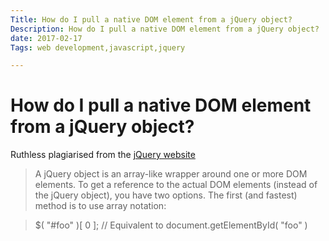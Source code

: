 ```yaml
---
Title: How do I pull a native DOM element from a jQuery object?
Description: How do I pull a native DOM element from a jQuery object?
date: 2017-02-17
Tags: web development,javascript,jquery

---
```

# How do I pull a native DOM element from a jQuery object?

Ruthless plagiarised from the [jQuery website](https://learn.jquery.com/using-jquery-core/faq/how-do-i-pull-a-native-dom-element-from-a-jquery-object/)

> A jQuery object is an array-like wrapper around one or more DOM elements. To get a reference to the actual DOM elements (instead of the jQuery object), you have two options. The first (and fastest) method is to use array notation:

> $( "#foo" )[ 0 ]; // Equivalent to document.getElementById( "foo" )
